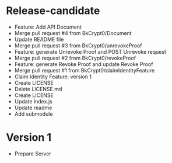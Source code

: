
# Release-candidate
- Feature: Add API Document
- Merge pull request #4 from BkCrypt0/Document
- Update README file
- Merge pull request #3 from BkCrypt0/unrevokeProof
- Feature: generate Unrevoke Proof and POST Unrevoke request
- Merge pull request #2 from BkCrypt0/revokeProof
- Feature: generate Revoke Proof and update Revoke Proof
- Merge pull request #1 from BkCrypt0/claimIdentityFeature
- Claim Identity Feature: version 1
- Create LICENSE
- Delete LICENSE.md
- Create LICENSE
- Update Index.js
- Update readme
- Add submodule

# Version 1
- Prepare Server
